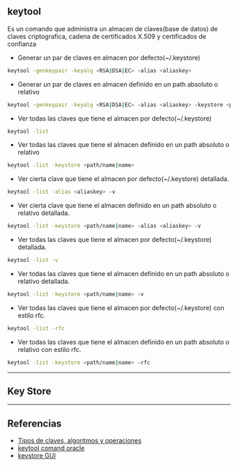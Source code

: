 ## keytool

Es un comando que administra un almacen de claves(base de datos) de claves criptografica, cadena de certificados X.509 y certificados de confianza

* Generar un par de claves en almacen por defecto(~/.keystore)

```bash
keytool -genkeypair -keyalg <RSA|DSA|EC> -alias <aliaskey>
```
* Generar un par de claves en almacen definido en un path absoluto o relativo

```bash
keytool -genkeypair -keyalg <RSA|DSA|EC> -alias <aliaskey> -keystore <path/name|name>
```

* Ver todas las claves que tiene el almacen por defecto(~/.keystore)

```bash
keytool -list 
```

* Ver todas las claves que tiene el almacen definido en un path absoluto o relativo


```bash
keytool -list -keystore <path/name|name>
```

* Ver cierta clave que tiene el almacen por defecto(~/.keystore) detallada.

```bash
keytool -list -alias <aliaskey> -v 
```

* Ver cierta clave que tiene el almacen definido en un path absoluto o relativo detallada.


```bash
keytool -list -keystore <path/name|name> -alias <aliaskey> -v
```


* Ver todas las claves que tiene el almacen por defecto(~/.keystore) detallada.

```bash
keytool -list -v
```

* Ver todas las claves que tiene el almacen definido en un path absoluto o relativo detallada.


```bash
keytool -list -keystore <path/name|name> -v
```


* Ver todas las claves que tiene el almacen por defecto(~/.keystore) con estilo rfc.

```bash
keytool -list -rfc
```

* Ver todas las claves que tiene el almacen definido en un path absoluto o relativo con estilo rfc.


```bash
keytool -list -keystore <path/name|name> -rfc
```



---
## Key Store



---
## Referencias
+ [Tipos de claves, algoritmos y operaciones](https://learn.microsoft.com/es-es/azure/key-vault/keys/about-keys-details)
+ [keytool comand oracle](https://docs.oracle.com/javase/8/docs/technotes/tools/unix/keytool.html)
+ [keystore GUI](https://keystore-explorer.org/downloads.html) 